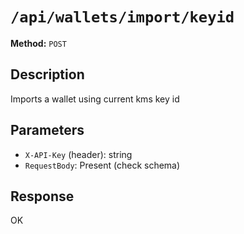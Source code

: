 # `/api/wallets/import/keyid`

**Method:** `POST`  

## Description
Imports a wallet using current kms key id



## Parameters
- `X-API-Key` (header): string
- `RequestBody`: Present (check schema)

## Response
OK
